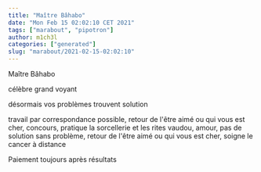 ```yaml
---
title: "Maître Bâhabo"
date: "Mon Feb 15 02:02:10 CET 2021"
tags: ["marabout", "pipotron"]
author: m1ch3l
categories: ["generated"]
slug: "marabout/2021-02-15-02:02:10"
---
```


Maître Bâhabo

célèbre grand voyant

désormais vos problèmes trouvent solution

travail par correspondance possible, retour de l'être aimé ou qui vous est cher, concours, pratique la sorcellerie et les rites vaudou, amour, pas de solution sans problème, retour de l'être aimé ou qui vous est cher, soigne le cancer à distance

Paiement toujours après résultats
